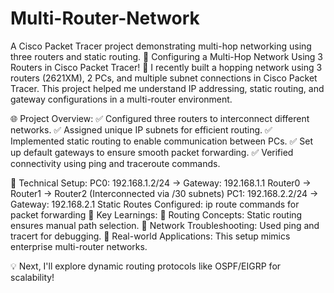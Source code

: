 # Multi-Router-Network
A Cisco Packet Tracer project demonstrating multi-hop networking using three routers and static routing.
🚀 Configuring a Multi-Hop Network Using 3 Routers in Cisco Packet Tracer! 🛜
I recently built a hopping network using 3 routers (2621XM), 2 PCs, and multiple subnet connections in Cisco Packet Tracer. This project helped me understand IP addressing, static routing, and gateway configurations in a multi-router environment.

🌐 Project Overview:
✅ Configured three routers to interconnect different networks.
✅ Assigned unique IP subnets for efficient routing.
✅ Implemented static routing to enable communication between PCs.
✅ Set up default gateways to ensure smooth packet forwarding.
✅ Verified connectivity using ping and traceroute commands.

🔧 Technical Setup:
PC0: 192.168.1.2/24 → Gateway: 192.168.1.1
Router0 → Router1 → Router2 (Interconnected via /30 subnets)
PC1: 192.168.2.2/24 → Gateway: 192.168.2.1
Static Routes Configured: ip route commands for packet forwarding
🎯 Key Learnings:
🔹 Routing Concepts: Static routing ensures manual path selection.
🔹 Network Troubleshooting: Used ping and tracert for debugging.
🔹 Real-world Applications: This setup mimics enterprise multi-router networks.

💡 Next, I'll explore dynamic routing protocols like OSPF/EIGRP for scalability!
